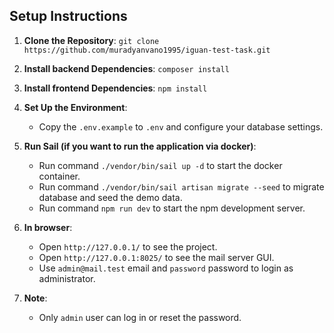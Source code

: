 ## Setup Instructions

1. **Clone the Repository**: `git clone https://github.com/muradyanvano1995/iguan-test-task.git`
2. **Install backend Dependencies**: `composer install`
3. **Install frontend Dependencies**: `npm install`
4. **Set Up the Environment**:
    - Copy the `.env.example` to `.env` and configure your database settings.
5. **Run Sail (if you want to run the application via docker)**:
    - Run command `./vendor/bin/sail up -d` to start the docker container.
    - Run command `./vendor/bin/sail artisan migrate --seed` to migrate database and seed the demo data.
    - Run command `npm run dev` to start the npm development server.
6. **In browser**:
    - Open `http://127.0.0.1/` to see the project.
    - Open `http://127.0.0.1:8025/` to see the mail server GUI.
    - Use `admin@mail.test` email and `password` password to login as administrator.

7. **Note**:
    - Only `admin` user can log in or reset the password.
